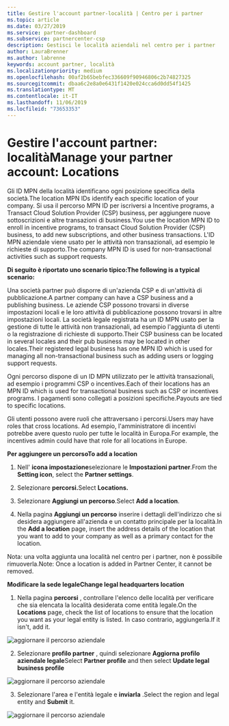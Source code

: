 ```yaml
---
title: Gestire l'account partner-località | Centro per i partner
ms.topic: article
ms.date: 03/27/2019
ms.service: partner-dashboard
ms.subservice: partnercenter-csp
description: Gestisci le località aziendali nel centro per i partner
author: LauraBrenner
ms.author: labrenne
keywords: account partner, località
ms.localizationpriority: medium
ms.openlocfilehash: 00af2b65bebfec336609f90946806c2b74827325
ms.sourcegitcommit: dbaa6c2e8a0e6431f1420e024cca6d0dd54f1425
ms.translationtype: MT
ms.contentlocale: it-IT
ms.lasthandoff: 11/06/2019
ms.locfileid: "73653353"
---
```

# <a name="manage-your-partner-account-locations"></a><span data-ttu-id="9e3f3-104">Gestire l'account partner: località</span><span class="sxs-lookup"><span data-stu-id="9e3f3-104">Manage your partner account: Locations</span></span>

<span data-ttu-id="9e3f3-105">Gli ID MPN della località identificano ogni posizione specifica della società.</span><span class="sxs-lookup"><span data-stu-id="9e3f3-105">The location MPN IDs identify each specific location of your company.</span></span> <span data-ttu-id="9e3f3-106">Si usa il percorso MPN ID per iscriversi a Incentive programs, a Transact Cloud Solution Provider (CSP) business, per aggiungere nuove sottoscrizioni e altre transazioni di business.</span><span class="sxs-lookup"><span data-stu-id="9e3f3-106">You use the location MPN ID to enroll in incentive programs, to transact Cloud Solution Provider (CSP) business, to add new subscriptions, and other business transactions.</span></span> <span data-ttu-id="9e3f3-107">L'ID MPN aziendale viene usato per le attività non transazionali, ad esempio le richieste di supporto.</span><span class="sxs-lookup"><span data-stu-id="9e3f3-107">The company MPN ID is used for non-transactional activities such as support requests.</span></span>

<span data-ttu-id="9e3f3-108">**Di seguito è riportato uno scenario tipico:**</span><span class="sxs-lookup"><span data-stu-id="9e3f3-108">**The following is a typical scenario:**</span></span> 

<span data-ttu-id="9e3f3-109">Una società partner può disporre di un'azienda CSP e di un'attività di pubblicazione.</span><span class="sxs-lookup"><span data-stu-id="9e3f3-109">A partner company can have a CSP business and a publishing business.</span></span> <span data-ttu-id="9e3f3-110">Le aziende CSP possono trovarsi in diverse impostazioni locali e le loro attività di pubblicazione possono trovarsi in altre impostazioni locali. La società legale registrata ha un ID MPN usato per la gestione di tutte le attività non transazionali, ad esempio l'aggiunta di utenti o la registrazione di richieste di supporto.</span><span class="sxs-lookup"><span data-stu-id="9e3f3-110">Their CSP business can be located in several locales and their pub business may be located in other locales.Their registered legal business has one MPN ID which is used for managing all non-transactional business such as adding users or logging support requests.</span></span> 

<span data-ttu-id="9e3f3-111">Ogni percorso dispone di un ID MPN utilizzato per le attività transazionali, ad esempio i programmi CSP o incentives.</span><span class="sxs-lookup"><span data-stu-id="9e3f3-111">Each of their locations has an MPN ID which is used for transactional business such as CSP or incentives programs.</span></span> <span data-ttu-id="9e3f3-112">I pagamenti sono collegati a posizioni specifiche.</span><span class="sxs-lookup"><span data-stu-id="9e3f3-112">Payouts are tied to specific locations.</span></span>

<span data-ttu-id="9e3f3-113">Gli utenti possono avere ruoli che attraversano i percorsi.</span><span class="sxs-lookup"><span data-stu-id="9e3f3-113">Users may have roles that cross locations.</span></span> <span data-ttu-id="9e3f3-114">Ad esempio, l'amministratore di incentivi potrebbe avere questo ruolo per tutte le località in Europa.</span><span class="sxs-lookup"><span data-stu-id="9e3f3-114">For example, the incentives admin could have that role for all locations in Europe.</span></span>

<span data-ttu-id="9e3f3-115">**Per aggiungere un percorso**</span><span class="sxs-lookup"><span data-stu-id="9e3f3-115">**To add a location**</span></span>

1. <span data-ttu-id="9e3f3-116">Nell' **icona impostazione**selezionare le **Impostazioni partner**.</span><span class="sxs-lookup"><span data-stu-id="9e3f3-116">From the **Setting icon**, select the **Partner settings**.</span></span> 

2. <span data-ttu-id="9e3f3-117">Selezionare **percorsi.**</span><span class="sxs-lookup"><span data-stu-id="9e3f3-117">Select **Locations.**</span></span>

3. <span data-ttu-id="9e3f3-118">Selezionare **Aggiungi un percorso**.</span><span class="sxs-lookup"><span data-stu-id="9e3f3-118">Select **Add a location**.</span></span>  

4. <span data-ttu-id="9e3f3-119">Nella pagina **Aggiungi un percorso** inserire i dettagli dell'indirizzo che si desidera aggiungere all'azienda e un contatto principale per la località.</span><span class="sxs-lookup"><span data-stu-id="9e3f3-119">In the **Add a location** page, insert the address details of the location that you want to add to your company as well as a primary contact for the location.</span></span>

<span data-ttu-id="9e3f3-120">Nota: una volta aggiunta una località nel centro per i partner, non è possibile rimuoverla.</span><span class="sxs-lookup"><span data-stu-id="9e3f3-120">Note: Once a location is added in Partner Center, it cannot be removed.</span></span>

<span data-ttu-id="9e3f3-121">**Modificare la sede legale**</span><span class="sxs-lookup"><span data-stu-id="9e3f3-121">**Change legal headquarters location**</span></span>

1. <span data-ttu-id="9e3f3-122">Nella pagina **percorsi** , controllare l'elenco delle località per verificare che sia elencata la località desiderata come entità legale.</span><span class="sxs-lookup"><span data-stu-id="9e3f3-122">On the **Locations** page, check the list of locations to ensure that the location you want as your legal entity is listed.</span></span> <span data-ttu-id="9e3f3-123">In caso contrario, aggiungerla.</span><span class="sxs-lookup"><span data-stu-id="9e3f3-123">If it isn't, add it.</span></span>

![aggiornare il percorso aziendale](images/updatepartnerprofile2.png)

2. <span data-ttu-id="9e3f3-125">Selezionare **profilo partner** , quindi selezionare **Aggiorna profilo aziendale legale**</span><span class="sxs-lookup"><span data-stu-id="9e3f3-125">Select **Partner profile** and then select **Update legal business profile**</span></span>

![aggiornare il percorso aziendale](images/updatepartnerprofile1.png)

3. <span data-ttu-id="9e3f3-127">Selezionare l'area e l'entità legale e **inviarla** .</span><span class="sxs-lookup"><span data-stu-id="9e3f3-127">Select the region and legal entity and **Submit** it.</span></span>

![aggiornare il percorso aziendale](images/updatepartnerprofile3.png)

